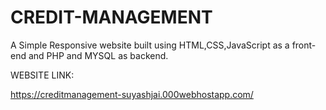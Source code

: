 # CREDIT-MANAGEMENT

A Simple Responsive website built using HTML,CSS,JavaScript as a front-end and PHP and MYSQL as backend. 

WEBSITE LINK:

https://creditmanagement-suyashjai.000webhostapp.com/
